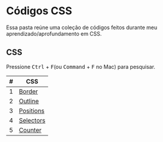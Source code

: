 
# Códigos CSS

Essa pasta reúne uma coleção de códigos feitos durante meu aprendizado/aprofundamento em CSS.

## CSS

Pressione <kbd>Ctrl</kbd> + <kbd>F</kbd>(ou <kbd>Command</kbd> + <kbd>F</kbd> no Mac) para pesquisar.

| # | CSS |
| ---- | ---- |
| 1 | [Border](/CSS/codes/border/border.css) |
| 2 | [Outline](/CSS/codes/outline/outline.css) |
| 3 | [Positions](/CSS/codes/positions/positions.css) |
| 4 | [Selectors](/CSS/codes/selectors/selectors.css) |
| 5 | [Counter](/CSS/codes/counter/counter.css) |